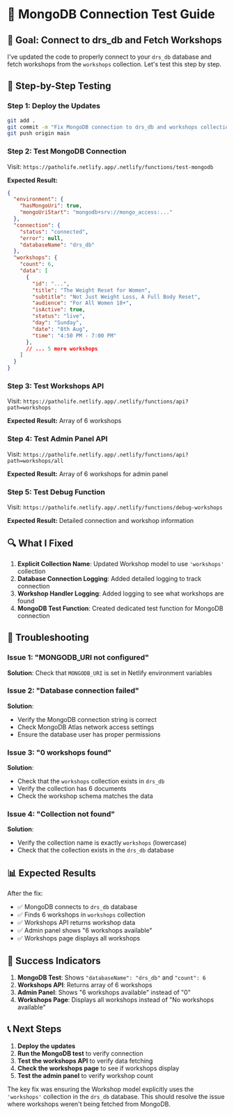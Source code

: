 # 🔧 MongoDB Connection Test Guide

## 🎯 Goal: Connect to drs_db and Fetch Workshops

I've updated the code to properly connect to your `drs_db` database and fetch workshops from the `workshops` collection. Let's test this step by step.

## 🚀 Step-by-Step Testing

### Step 1: Deploy the Updates

```bash
git add .
git commit -m "Fix MongoDB connection to drs_db and workshops collection"
git push origin main
```

### Step 2: Test MongoDB Connection

Visit: `https://patholife.netlify.app/.netlify/functions/test-mongodb`

**Expected Result:**
```json
{
  "environment": {
    "hasMongoUri": true,
    "mongoUriStart": "mongodb+srv://mongo_access:..."
  },
  "connection": {
    "status": "connected",
    "error": null,
    "databaseName": "drs_db"
  },
  "workshops": {
    "count": 6,
    "data": [
      {
        "id": "...",
        "title": "The Weight Reset for Women",
        "subtitle": "Not Just Weight Loss, A Full Body Reset",
        "audience": "For All Women 18+",
        "isActive": true,
        "status": "live",
        "day": "Sunday",
        "date": "8th Aug",
        "time": "4:50 PM - 7:00 PM"
      },
      // ... 5 more workshops
    ]
  }
}
```

### Step 3: Test Workshops API

Visit: `https://patholife.netlify.app/.netlify/functions/api?path=workshops`

**Expected Result:** Array of 6 workshops

### Step 4: Test Admin Panel API

Visit: `https://patholife.netlify.app/.netlify/functions/api?path=workshops/all`

**Expected Result:** Array of 6 workshops for admin panel

### Step 5: Test Debug Function

Visit: `https://patholife.netlify.app/.netlify/functions/debug-workshops`

**Expected Result:** Detailed connection and workshop information

## 🔍 What I Fixed

1. **Explicit Collection Name**: Updated Workshop model to use `'workshops'` collection
2. **Database Connection Logging**: Added detailed logging to track connection
3. **Workshop Handler Logging**: Added logging to see what workshops are found
4. **MongoDB Test Function**: Created dedicated test function for MongoDB connection

## 🚨 Troubleshooting

### Issue 1: "MONGODB_URI not configured"
**Solution**: Check that `MONGODB_URI` is set in Netlify environment variables

### Issue 2: "Database connection failed"
**Solution**: 
- Verify the MongoDB connection string is correct
- Check MongoDB Atlas network access settings
- Ensure the database user has proper permissions

### Issue 3: "0 workshops found"
**Solution**: 
- Check that the `workshops` collection exists in `drs_db`
- Verify the collection has 6 documents
- Check the workshop schema matches the data

### Issue 4: "Collection not found"
**Solution**: 
- Verify the collection name is exactly `workshops` (lowercase)
- Check that the collection exists in the `drs_db` database

## 📊 Expected Results

After the fix:

- ✅ MongoDB connects to `drs_db` database
- ✅ Finds 6 workshops in `workshops` collection
- ✅ Workshops API returns workshop data
- ✅ Admin panel shows "6 workshops available"
- ✅ Workshops page displays all workshops

## 🎯 Success Indicators

1. **MongoDB Test**: Shows `"databaseName": "drs_db"` and `"count": 6`
2. **Workshops API**: Returns array of 6 workshops
3. **Admin Panel**: Shows "6 workshops available" instead of "0"
4. **Workshops Page**: Displays all workshops instead of "No workshops available"

## 📞 Next Steps

1. **Deploy the updates**
2. **Run the MongoDB test** to verify connection
3. **Test the workshops API** to verify data fetching
4. **Check the workshops page** to see if workshops display
5. **Test the admin panel** to verify workshop count

The key fix was ensuring the Workshop model explicitly uses the `'workshops'` collection in the `drs_db` database. This should resolve the issue where workshops weren't being fetched from MongoDB.
